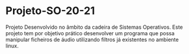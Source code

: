 # Projeto-SO-20-21
Projeto Desenvolvido no âmbito da cadeira de Sistemas Operativos.
Este projeto tem por objetivo prático desenvolver um programa que possa manipular ficheiros de áudio utilizando filtros já existentes no ambiente linux.

